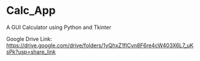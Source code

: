 # Calc_App
A GUI Calculator using Python and Tkinter

Google Drive Link:
https://drive.google.com/drive/folders/1yQhxZ1flCvn8F6re4cW403X6L7_uKsPk?usp=share_link

